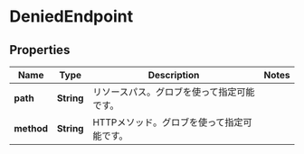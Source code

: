 

# DeniedEndpoint


## Properties

| Name | Type | Description | Notes |
|------------ | ------------- | ------------- | -------------|
|**path** | **String** | リソースパス。グロブを使って指定可能です。 |  |
|**method** | **String** | HTTPメソッド。グロブを使って指定可能です。 |  |



